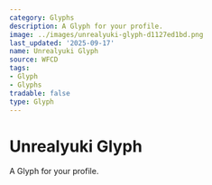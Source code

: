 ```yaml
---
category: Glyphs
description: A Glyph for your profile.
image: ../images/unrealyuki-glyph-d1127ed1bd.png
last_updated: '2025-09-17'
name: Unrealyuki Glyph
source: WFCD
tags:
- Glyph
- Glyphs
tradable: false
type: Glyph
---
```


# Unrealyuki Glyph

A Glyph for your profile.

